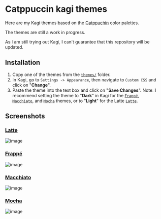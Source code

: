 # Catppuccin kagi themes

Here are my Kagi themes based on the [Catppuchin](https://github.com/catppuccin/catppuccin) color palettes.

The themes are still a work in progress.

As I am still trying out Kagi, I can't guarantee that this repository will be updated.

## Installation

1. Copy one of the themes from the [`themes/`](https://github.com/AlexL64/kagi-catppuccin/blob/main/themes/) folder.
2. In Kagi, go to `Settings -> Appearance`, then navigate to `Custom CSS` and click on "**Change**".
3. Paste the theme into the text box and click on "**Save Changes**".
Note: I recommend setting the theme to "**Dark**" in Kagi for the [`Frappé`](https://github.com/AlexL64/kagi-catppuccin/blob/main/themes/frappe.css), [`Macchiato`](https://github.com/AlexL64/kagi-catppuccin/blob/main/themes/macchiato.css), and [`Mocha`](https://github.com/AlexL64/kagi-catppuccin/blob/main/themes/mocha.css) themes, or to "**Light**" for the Latte [`Latte`](https://github.com/AlexL64/kagi-catppuccin/blob/main/themes/latte.css).

## Screenshots

### [Latte](https://github.com/AlexL64/kagi-catppuccin/blob/main/themes/latte.css)
![image](https://github.com/user-attachments/assets/4dac6393-99b0-45eb-b999-61c660389d21)

### [Frappé](https://github.com/AlexL64/kagi-catppuccin/blob/main/themes/frappe.css)
![image](https://github.com/user-attachments/assets/a1ff1cb6-e539-4d2d-83f0-718046089634)

### [Macchiato](https://github.com/AlexL64/kagi-catppuccin/blob/main/themes/macchiato.css)
![image](https://github.com/user-attachments/assets/b3fe6ca5-fa2e-45ea-afef-66e259dfa249)

### [Mocha](https://github.com/AlexL64/kagi-catppuccin/blob/main/themes/mocha.css)
![image](https://github.com/user-attachments/assets/e0a4757a-2631-453e-b305-f1be0a475f94)
